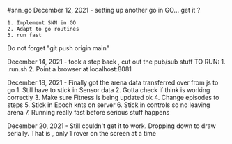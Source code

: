 #snn_go
December 12, 2021 - setting up another go in GO... get it ?

	1. Implement SNN in GO
	2. Adapt to go routines 
	3. run fast

Do not forget "git push origin main"

December 14, 2021 - took a step back , cut out the pub/sub stuff
TO RUN:
	1. .run.sh
	2. Point a browser at localhost:8081 

December 18, 2021 - Finally got the arena data transferred over from js to go
	1. Still have to stick in Sensor data 
	2. Gotta check if think is working correctly
        3. Make sure Fitness is being updated ok
	4. Change episodes to steps 
	5. Stick in Epoch knts on server
	6. Stick in controls so no leaving arena
	7. Running really fast before serious stuff happens

December 20, 2021 - Still couldn't get it to work. Dropping down to draw
	serially. That is , only 1 rover on the screen at a time

